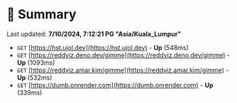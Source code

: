 # 📖 Summary
Last updated: **7/10/2024, 7:12:21 PG "Asia/Kuala_Lumpur"**

- `GET` [https://hst.ujol.dev](https://hst.ujol.dev) - **Up** (548ms)
- `GET` [https://reddviz.deno.dev/gimme](https://reddviz.deno.dev/gimme) - **Up** (1093ms)
- `GET` [https://reddviz.amar.kim/gimme](https://reddviz.amar.kim/gimme) - **Up** (532ms)
- `GET` [https://dumb.onrender.com](https://dumb.onrender.com) - **Up** (339ms)
